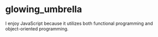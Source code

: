 # glowing_umbrella

I enjoy JavaScript because it utilizes both functional programming and object-oriented programming.
